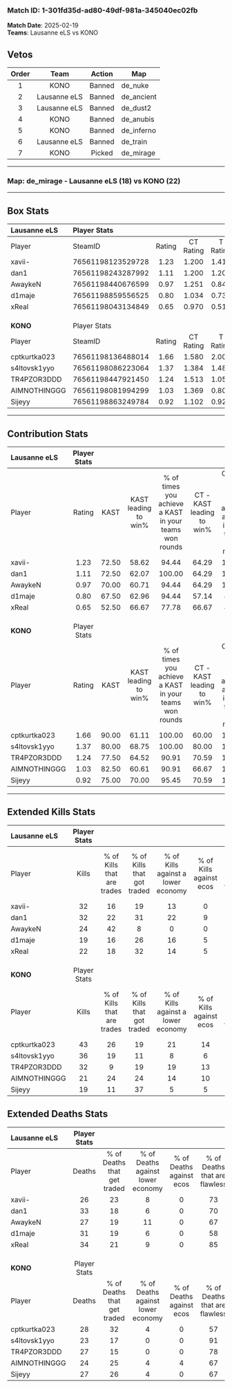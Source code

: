 ### Match ID: 1-301fd35d-ad80-49df-981a-345040ec02fb  
**Match Date**: 2025-02-19  
**Teams**: Lausanne eLS vs KONO  

## Vetos  

| Order | Team | Action | Map |
| :---: | :--: | :----: | --- |
| 1 | KONO | Banned | de_nuke |
| 2 | Lausanne eLS | Banned | de_ancient |
| 3 | Lausanne eLS | Banned | de_dust2 |
| 4 | KONO | Banned | de_anubis |
| 5 | KONO | Banned | de_inferno |
| 6 | Lausanne eLS | Banned | de_train |
| 7 | KONO | Picked | de_mirage |

---  

### **Map**: de_mirage - Lausanne eLS (18) vs KONO (22)  
---  

## Box Stats  

| **Lausanne eLS** | Player Stats      |        |           |          |       |       |       |         |        |      |     |
| :- | :- | :-: | :-: | :-: | :-: | :-: | :-: | :-: | :-: | :-: | :-: |
| Player           | SteamID           | Rating | CT Rating | T Rating | KAST  |  ADR  | Kills | Assists | Deaths | K/D  | HS% |
| xavii-           | 76561198123529728 |  1.23  |   1.200   |  1.415   | 72.50 | 87.8  |  32   |    5    |   26   | 1.23 | 68  |
| dan1             | 76561198243287992 |  1.11  |   1.200   |  1.201   | 72.50 | 77.4  |  32   |   10    |   33   | 0.97 | 43  |
| AwaykeN          | 76561198440676599 |  0.97  |   1.251   |  0.848   | 70.00 | 66.1  |  24   |   12    |   27   | 0.89 | 29  |
| d1maje           | 76561198859556525 |  0.80  |   1.034   |  0.737   | 67.50 | 68.5  |  19   |   11    |   31   | 0.61 | 42  |
| xReal            | 76561198043134849 |  0.65  |   0.970   |  0.514   | 52.50 | 51.7  |  22   |    5    |   34   | 0.65 | 36  |
|                  |                   |        |           |          |       |       |       |         |        |      |     |
|                  |                   |        |           |          |       |       |       |         |        |      |     |
|                  |                   |        |           |          |       |       |       |         |        |      |     |
| **KONO**         | Player Stats      |        |           |          |       |       |       |         |        |      |     |
| Player           | SteamID           | Rating | CT Rating | T Rating | KAST  |  ADR  | Kills | Assists | Deaths | K/D  | HS% |
| cptkurtka023     | 76561198136488014 |  1.66  |   1.580   |  2.000   | 90.00 | 113.0 |  43   |    9    |   28   | 1.54 | 51  |
| s4ltovsk1yyo     | 76561198086223064 |  1.37  |   1.384   |  1.481   | 80.00 | 75.8  |  36   |    4    |   23   | 1.57 | 41  |
| TR4PZOR3DDD      | 76561198447921450 |  1.24  |   1.513   |  1.056   | 77.50 | 82.7  |  32   |    7    |   27   | 1.19 | 56  |
| AIMNOTHINGGG     | 76561198081994299 |  1.03  |   1.369   |  0.802   | 82.50 | 62.7  |  21   |   14    |   24   | 0.88 | 57  |
| Sijeyy           | 76561198863249784 |  0.92  |   1.102   |  0.921   | 75.00 | 71.3  |  19   |   14    |   27   | 0.70 | 42  |
---  

## Contribution Stats  

| **Lausanne eLS** | Player Stats |       |                      |                                                        |                           |                                                             |                          |                                                            |
| :- | :-: | :-: | :-: | :-: | :-: | :-: | :-: | :-: |
| Player           |    Rating    | KAST  | KAST leading to win% | % of times you achieve a KAST in your teams won rounds | CT - KAST leading to win% | CT - % of times you achieve a KAST in your teams won rounds | T - KAST leading to win% | T - % of times you achieve a KAST in your teams won rounds |
| xavii-           |     1.23     | 72.50 |        58.62         |                         94.44                          |           64.29           |                           100.00                            |          53.33           |                           88.89                            |
| dan1             |     1.11     | 72.50 |        62.07         |                         100.00                         |           64.29           |                           100.00                            |          60.00           |                           100.00                           |
| AwaykeN          |     0.97     | 70.00 |        60.71         |                         94.44                          |           64.29           |                           100.00                            |          57.14           |                           88.89                            |
| d1maje           |     0.80     | 67.50 |        62.96         |                         94.44                          |           57.14           |                            88.89                            |          69.23           |                           100.00                           |
| xReal            |     0.65     | 52.50 |        66.67         |                         77.78                          |           66.67           |                            88.89                            |          66.67           |                           66.67                            |
|                  |              |       |                      |                                                        |                           |                                                             |                          |                                                            |
|                  |              |       |                      |                                                        |                           |                                                             |                          |                                                            |
|                  |              |       |                      |                                                        |                           |                                                             |                          |                                                            |
| **KONO**         | Player Stats |       |                      |                                                        |                           |                                                             |                          |                                                            |
| Player           |    Rating    | KAST  | KAST leading to win% | % of times you achieve a KAST in your teams won rounds | CT - KAST leading to win% | CT - % of times you achieve a KAST in your teams won rounds | T - KAST leading to win% | T - % of times you achieve a KAST in your teams won rounds |
| cptkurtka023     |     1.66     | 90.00 |        61.11         |                         100.00                         |           60.00           |                           100.00                            |          62.50           |                           100.00                           |
| s4ltovsk1yyo     |     1.37     | 80.00 |        68.75         |                         100.00                         |           80.00           |                           100.00                            |          58.82           |                           100.00                           |
| TR4PZOR3DDD      |     1.24     | 77.50 |        64.52         |                         90.91                          |           70.59           |                           100.00                            |          57.14           |                           80.00                            |
| AIMNOTHINGGG     |     1.03     | 82.50 |        60.61         |                         90.91                          |           66.67           |                           100.00                            |          53.33           |                           80.00                            |
| Sijeyy           |     0.92     | 75.00 |        70.00         |                         95.45                          |           70.59           |                           100.00                            |          69.23           |                           90.00                            |
---  

## Extended Kills Stats  

| **Lausanne eLS** | Player Stats |                            |                            |                                    |                         |                              |                                 |                                       |                    |           |
| :- | :-: | :-: | :-: | :-: | :-: | :-: | :-: | :-: | :-: | :-: |
| Player           |    Kills     | % of Kills that are trades | % of Kills that got traded | % of Kills against a lower economy | % of Kills against ecos | % of Kills that are flawless | % of Kills that are close duels | % of Kills that are assisted by flash | Pistol Round Kills | AWP Kills |
| xavii-           |      32      |             16             |             19             |                 13                 |            0            |              56              |               22                |                   9                   |         0          |     0     |
| dan1             |      32      |             22             |             31             |                 22                 |            9            |              69              |                6                |                   3                   |         0          |     1     |
| AwaykeN          |      24      |             42             |             8              |                 0                  |            0            |              88              |                4                |                   0                   |         15         |     2     |
| d1maje           |      19      |             16             |             26             |                 16                 |            5            |              68              |                0                |                   0                   |         0          |     1     |
| xReal            |      22      |             18             |             32             |                 14                 |            5            |              77              |                9                |                   9                   |         0          |     1     |
|                  |              |                            |                            |                                    |                         |                              |                                 |                                       |                    |           |
|                  |              |                            |                            |                                    |                         |                              |                                 |                                       |                    |           |
|                  |              |                            |                            |                                    |                         |                              |                                 |                                       |                    |           |
| **KONO**         | Player Stats |                            |                            |                                    |                         |                              |                                 |                                       |                    |           |
| Player           |    Kills     | % of Kills that are trades | % of Kills that got traded | % of Kills against a lower economy | % of Kills against ecos | % of Kills that are flawless | % of Kills that are close duels | % of Kills that are assisted by flash | Pistol Round Kills | AWP Kills |
| cptkurtka023     |      43      |             26             |             19             |                 21                 |           14            |              67              |               12                |                  16                   |         0          |     4     |
| s4ltovsk1yyo     |      36      |             19             |             11             |                 8                  |            6            |              83              |                3                |                   3                   |         21         |     3     |
| TR4PZOR3DDD      |      32      |             9              |             19             |                 19                 |           13            |              63              |               13                |                   3                   |         0          |     2     |
| AIMNOTHINGGG     |      21      |             24             |             24             |                 14                 |           10            |              81              |               10                |                  10                   |         1          |     1     |
| Sijeyy           |      19      |             11             |             37             |                 5                  |            5            |              53              |                5                |                   5                   |         0          |     0     |
## Extended Deaths Stats  

| **Lausanne eLS** | Player Stats |                             |                                   |                          |                               |                            |                           |               |
| :- | :-: | :-: | :-: | :-: | :-: | :-: | :-: | :-: |
| Player           |    Deaths    | % of Deaths that get traded | % of Deaths against lower economy | % of Deaths against ecos | % of Deaths that are flawless | % of Deaths that are close | % of Deaths while blinded | Deaths to AWP |
| xavii-           |      26      |             23              |                 8                 |            0             |              73               |             8              |             4             |       4       |
| dan1             |      33      |             18              |                 6                 |            0             |              70               |             12             |             9             |       6       |
| AwaykeN          |      27      |             19              |                11                 |            0             |              67               |             0              |             7             |       3       |
| d1maje           |      31      |             19              |                 6                 |            0             |              58               |             16             |            10             |       3       |
| xReal            |      34      |             21              |                 9                 |            0             |              85               |             6              |             9             |       6       |
|                  |              |                             |                                   |                          |                               |                            |                           |               |
|                  |              |                             |                                   |                          |                               |                            |                           |               |
|                  |              |                             |                                   |                          |                               |                            |                           |               |
| **KONO**         | Player Stats |                             |                                   |                          |                               |                            |                           |               |
| Player           |    Deaths    | % of Deaths that get traded | % of Deaths against lower economy | % of Deaths against ecos | % of Deaths that are flawless | % of Deaths that are close | % of Deaths while blinded | Deaths to AWP |
| cptkurtka023     |      28      |             32              |                 4                 |            0             |              57               |             14             |             0             |       2       |
| s4ltovsk1yyo     |      23      |             17              |                 0                 |            0             |              91               |             0              |             4             |       3       |
| TR4PZOR3DDD      |      27      |             15              |                 0                 |            0             |              78               |             4              |             7             |       4       |
| AIMNOTHINGGG     |      24      |             25              |                 4                 |            4             |              67               |             13             |             4             |       2       |
| Sijeyy           |      27      |             26              |                 4                 |            0             |              67               |             15             |             7             |       4       |
